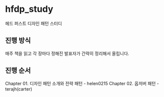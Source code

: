 # hfdp_study
헤드 퍼스트 디자인 패턴 스터디

## 진행 방식
매주 책을 읽고 각 장마다 정해진 발표자가 간략히 정리해서 올립니다.

## 진행 순서
Chapter 01. 디자인 패턴 소개와 전략 패턴 - helen0215
Chapter 02. 옵저버 패턴 - terajh(carter)